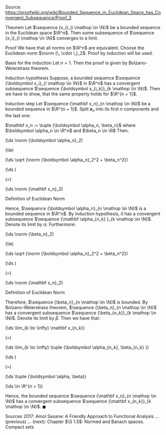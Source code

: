 # 

Source: https://proofwiki.org/wiki/Bounded_Sequence_in_Euclidean_Space_has_Convergent_Subsequence/Proof_3



Theorem
Let $\sequence {x_i}_{i \mathop \in \N}$ be a bounded sequence in the Euclidean space $\R^n$.
Then some subsequence of $\sequence {x_i}_{i \mathop \in \N}$ converges to a limit.


Proof
We have that all norms on $\R^n$ are equivalent.
Choose the Euclidean norm $\norm {\, \cdot \,}_2$.
Proof by induction will be used.


Basis for the induction
Let $n = 1$.
Then the proof is given by Bolzano-Weierstrass theorem.


Induction hypothesis
Suppose, a bounded sequence $\sequence {\boldsymbol x_i}_{i \mathop \in \N}$ in $\R^n$ has a convergent subsequence $\sequence {\boldsymbol x_{i_k}}_{k \mathop \in \N}$.
Then we have to show, that the same property holds for $\R^{n + 1}$.


Induction step
Let $\sequence {\mathbf x_n}_{n \mathop \in \N}$ be a bounded sequence in $\R^{n + 1}$.
Split $\mathbf x_n$ into its first $n$ components and the last one:

$\mathbf x_n := \tuple {\boldsymbol \alpha_n, \beta_n}$
where $\boldsymbol \alpha_n \in \R^n$ and $\beta_n \in \R$
Then:














\(\ds \norm {\boldsymbol \alpha_n}_2\)

\(\le\)







\(\ds \sqrt {\norm {\boldsymbol \alpha_n}_2^2 + \beta_n^2}\)




















\(\ds \)

\(=\)







\(\ds \norm {\mathbf x_n}_2\)





Definition of Euclidean Norm



Hence, $\sequence {\boldsymbol \alpha_n}_{n \mathop \in \N}$ is a bounded sequence in $\R^n$.
By induction hypothesis, it has a convergent subsequence $\sequence {\mathbf \alpha_{n_k} }_{k \mathop \in \N}$.
Denote its limit by $\alpha$.
Furthermore:














\(\ds \norm {\beta_n}_2\)

\(\le\)







\(\ds \sqrt {\norm {\boldsymbol \alpha_n}_2^2 + \beta_n^2}\)




















\(\ds \)

\(=\)







\(\ds \norm {\mathbf x_n}_2\)





Definition of Euclidean Norm



Therefore, $\sequence {\beta_n}_{n \mathop \in \N}$ is bounded.
By Bolzano-Weierstrass theorem, $\sequence {\beta_n}_{n \mathop \in \N}$ has a convergent subsequence  $\sequence {\beta_{n_k}}_{k \mathop \in \N}$.
Denote its limit by $\beta$.
Then we have that:














\(\ds \lim_{k \to \infty} \mathbf x_{n_k}\)

\(=\)







\(\ds \lim_{k \to \infty} \tuple {\boldsymbol \alpha_{n_k}, \beta_{n_k} }\)




















\(\ds \)

\(=\)







\(\ds \tuple {\boldsymbol \alpha, \beta}\)

\(\ds \in \R^{n + 1}\)







Hence, the bounded sequence $\sequence {\mathbf x_n}_{n \mathop \in \N}$ has a convergent subsequence $\sequence {\mathbf x_{n_k}}_{k \mathop \in \N}$.
$\blacksquare$


Sources
2017: Amol Sasane: A Friendly Approach to Functional Analysis ... (previous) ... (next): Chapter $\S 1.5$: Normed and Banach spaces. Compact sets




